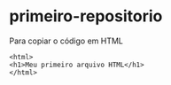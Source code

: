 # primeiro-repositorio

Para copiar o código em HTML
```
<html>
<h1>Meu primeiro arquivo HTML</h1>
</html>
```
